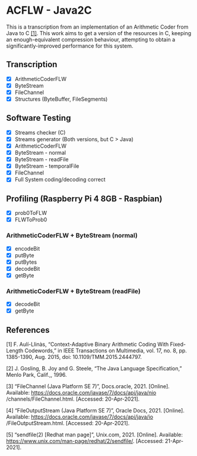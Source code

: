 # ACFLW - Java2C
This is a transcription from an implementation of an Arithmetic Coder from Java to C [[1]](#1).
This work aims to get a version of the resources in C, keeping an enough-equivalent compression behaviour, attempting to obtain a significantly-improved performance for this system.

## Transcription
  - [X] ArithmeticCoderFLW
  - [X] ByteStream
  - [X] FileChannel
  - [X] Structures (ByteBuffer, FileSegments)
## Software Testing
  - [X] Streams checker (C)
  - [X] Streams generator (Both versions, but C > Java)
  - [X] ArithmeticCoderFLW
  - [X] ByteStream - normal
  - [X] ByteStream - readFile
  - [X] ByteStream - temporalFile
  - [X] FileChannel
  - [X] Full System coding/decoding correct
## Profiling (Raspberry Pi 4 8GB - Raspbian)
  - [X] prob0ToFLW
  - [X] FLWToProb0
### ArithmeticCoderFLW + ByteStream (normal)
  - [X] encodeBit
  - [X] putByte
  - [X] putBytes
  - [X] decodeBit
  - [X] getByte
### ArithmeticCoderFLW + ByteStream (readFile)
  - [X] decodeBit
  - [X] getByte

## References
<a id="1">[1]</a>
F. Aulí-Llinàs, “Context-Adaptive Binary Arithmetic Coding With Fixed-Length Codewords,” in IEEE Transactions on Multimedia, vol. 17, no. 8, pp. 1385-1390, Aug. 2015, doi: 10.1109/TMM.2015.2444797.

<a id="2">[2]</a>
J. Gosling, B. Joy and G. Steele, “The Java Language Specification,” Menlo Park, Calif.,, 1996.

<a id="3">[3]</a>
“FileChannel (Java Platform SE 7)”, Docs.oracle, 2021. [Online]. Available: https://docs.oracle.com/javase/7/docs/api/java/nio /channels/FileChannel.html. [Accessed: 20-Apr-2021].

<a id="4">[4]</a>
“FileOutputStream (Java Platform SE 7)”, Oracle Docs, 2021. [Online]. Available: https://docs.oracle.com/javase/7/docs/api/java/io /FileOutputStream.html. [Accessed: 20-Apr-2021].

<a id="5">[5]</a>
“sendfile(2) [Redhat man page]”, Unix.com, 2021. [Online]. Available: https://www.unix.com/man-page/redhat/2/sendfile/. [Accessed: 21-Apr-2021].
